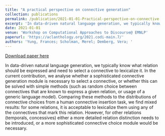 ```yaml
---
title: "A practical perspective on connective generation"
collection: publications
permalink: /publication/2021-01-01-Practical-perspective-on-connective-generation
excerpt: 'In data-driven natural language generation, we typically know what relation should be expressed and need to select a connective to lexicalize it. In the current contribution, we analyse whether a sophisticated connective generation module is necessary to select a connective, or whether this can be solved with simple methods (such as random choice between connectives that are known to express a given relation, or usage of a generic language model). Comparing these methods to the distributions of connective choices from a human connective insertion task, we find mixed results: for some relations, it is acceptable to lexicalize them using any of the connectives that mark this relation. However, for other relations (temporals, concessives) either a more detailed relation distinction needs to be introduced, or a more sophisticated connective choice module would be necessary.'
date: 2021-01-01
venue: 'Workshop on Computational Approaches to Discourse@ EMNLP'
paperurl: 'https://aclanthology.org/2021.codi-main.7/'
authors: 'Yung, Frances; Scholman, Merel; Demberg, Vera; '
---
```


<a href='https://aclanthology.org/2021.codi-main.7/'>Download paper here</a>

In data-driven natural language generation, we typically know what relation should be expressed and need to select a connective to lexicalize it. In the current contribution, we analyse whether a sophisticated connective generation module is necessary to select a connective, or whether this can be solved with simple methods (such as random choice between connectives that are known to express a given relation, or usage of a generic language model). Comparing these methods to the distributions of connective choices from a human connective insertion task, we find mixed results: for some relations, it is acceptable to lexicalize them using any of the connectives that mark this relation. However, for other relations (temporals, concessives) either a more detailed relation distinction needs to be introduced, or a more sophisticated connective choice module would be necessary.
